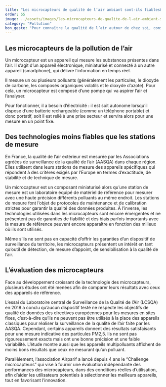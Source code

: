```yaml
---
title: "Les microcapteurs de qualité de l’air ambiant sont-ils fiables&nbsp;?"
order: 55
image: ../assets/images/les-microcapteurs-de-qualite-de-l-air-ambiant-sont-ils-fiables.jpg
category: "Pollution"
bon_geste: "Pour connaître la qualité de l’air autour de chez soi, consulter l’indice national de qualité de l’air calculé par Associations agréées de surveillance de la qualité de l’air (AASQA)."
---
```


## Les microcapteurs de la pollution de l’air

Un microcapteur est un appareil qui mesure les substances présentes dans l’air. Il s’agit d’un appareil électronique, miniaturisé et connecté à un autre appareil (smartphone), qui délivre l’information en temps réel.

Il mesure un ou plusieurs polluants (généralement les particules, le dioxyde de carbone, les composés organiques volatils et le dioxyde d’azote). Pour cela, un microcapteur est composé d’une pompe qui va aspirer l’air et l’analyser.

Pour fonctionner, il a besoin d’électricité : il est soit autonome lorsqu’il dispose d’une batterie rechargeable (comme un téléphone portable) et donc portatif, soit il est relié à une prise secteur et servira alors pour une mesure en un point fixe.

## Des technologies moins fiables que les stations de mesure

En France, la qualité de l’air extérieur est mesurée par les Associations agréées de surveillance de la qualité de l’air (AASQA) dans chaque région. Elles utilisent dans leurs stations de mesure des appareils spécifiques qui répondent à des critères exigés par l’Europe en termes d’exactitude, de stabilité et de technique de mesure.

Un microcapteur est un composant miniaturisé alors qu’une station de mesure est un laboratoire équipé de matériel de référence pour mesurer avec une haute précision différents polluants au même endroit. Les stations de mesure font l’objet de protocoles de maintenance et de calibration strictes pour garantir la qualité des données produites. À l’inverse, les technologies utilisées dans les microcapteurs sont encore émergentes et ne présentent pas de garanties de fiabilité et des biais parfois importants avec la mesure de référence peuvent encore apparaître en fonction des milieux où ils sont utilisés.

Même s’ils ne sont pas en capacité d’offrir les garanties d’un dispositif de surveillance du territoire, les microcapteurs présentent un intérêt en tant qu’outil de détection, de mesure d’appoint, de sensibilisation à la qualité de l’air.

## L’évaluation des microcapteurs

Face au développement croissant de la technologie des microcapteurs, plusieurs études ont été menées afin de comparer leurs résultats avec ceux des appareils de référence.

L’essai du Laboratoire central de Surveillance de la Qualité de l’Air (LCSQA) en 2018 a conclu qu’aucun dispositif testé ne respecte les objectifs de qualité de données des directives européennes pour les mesures en sites fixes, c’est-à-dire qu’ils ne peuvent pas être utilisés à la place des appareils classiques pour réaliser la surveillance de la qualité de l’air faite par les AASQA. Cependant, certains appareils donnent des résultats satisfaisants pour une mesure indicative des particules PM2,5. Ils ne sont pas rigoureusement exacts mais ont une bonne précision et une faible variabilité. L’étude montre aussi que les appareils multipolluants affichent de moins bons résultats que ceux ne mesurant qu’un polluant.

Parallèlement, l’association Airparif a lancé depuis 4 ans le “Challenge microcapteurs” qui vise à fournir une évaluation indépendante des performances des microcapteurs, dans des conditions réelles d’utilisation, afin d’aider les utilisateurs potentiels à sélectionner les meilleurs appareils, tout en favorisant l’innovation.
